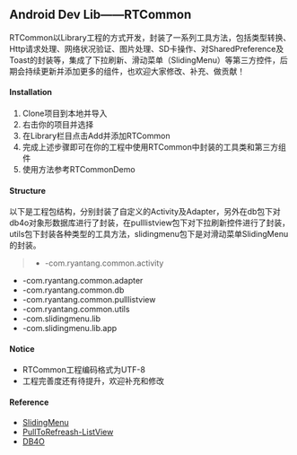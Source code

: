 ## Android Dev Lib——RTCommon

RTCommon以Library工程的方式开发，封装了一系列工具方法，包括类型转换、Http请求处理、网络状况验证、图片处理、SD卡操作、对SharedPreference及Toast的封装等，集成了下拉刷新、滑动菜单（SlidingMenu）等第三方控件，后期会持续更新并添加更多的组件，也欢迎大家修改、补充、做贡献！

#### Installation
1. Clone项目到本地并导入
2. 右击你的项目并选择
3. 在Library栏目点击Add并添加RTCommon 
4. 完成上述步骤即可在你的工程中使用RTCommon中封装的工具类和第三方组件
5. 使用方法参考RTCommonDemo

#### Structure
以下是工程包结构，分别封装了自定义的Activity及Adapter，另外在db包下对db4o对象形数据库进行了封装，在pulllistview包下对下拉刷新控件进行了封装，utils包下封装各种类型的工具方法，slidingmenu包下是对滑动菜单SlidingMenu的封装。

> - -com.ryantang.common.activity
- -com.ryantang.common.adapter
- -com.ryantang.common.db
- -com.ryantang.common.pulllistview
- -com.ryantang.common.utils
- -com.slidingmenu.lib
- -com.slidingmenu.lib.app

#### Notice
- RTCommon工程编码格式为UTF-8
- 工程完善度还有待提升，欢迎补充和修改

#### Reference
- [SlidingMenu](https://github.com/jfeinstein10/SlidingMenu)
- [PullToRefreash-ListView](https://github.com/erikwt/PullToRefresh-ListView)
- [DB4O](http://www.db4o.com/)

